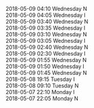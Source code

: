 2018-05-09 04:10 Wednesday  N  
2018-05-09 04:05 Wednesday  I  
2018-05-09 03:40 Wednesday  N  
2018-05-09 03:35 Wednesday  I  
2018-05-09 03:10 Wednesday  N  
2018-05-09 03:05 Wednesday  I  
2018-05-09 02:40 Wednesday  N  
2018-05-09 02:30 Wednesday  I  
2018-05-09 01:55 Wednesday  N  
2018-05-09 01:50 Wednesday  I  
2018-05-09 01:45 Wednesday  N  
2018-05-08 19:15 Tuesday  I  
2018-05-08 09:10 Tuesday  N  
2018-05-07 22:10 Monday  I  
2018-05-07 22:05 Monday  N  
